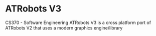 # ATRobots V3

CS370 - Software Engineering
ATRobots V3 is a cross platform port of ATRobots V2 that uses a modern graphics engine/library
